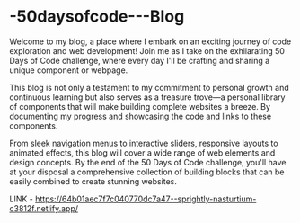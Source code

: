 # -50daysofcode---Blog
Welcome to my blog, a place where I embark on an exciting journey of code exploration and web development! Join me as I take on the exhilarating 50 Days of Code challenge, where every day I'll be crafting and sharing a unique component or webpage.

This blog is not only a testament to my commitment to personal growth and continuous learning but also serves as a treasure trove—a personal library of components that will make building complete websites a breeze. By documenting my progress and showcasing the code and links to these components.

From sleek navigation menus to interactive sliders, responsive layouts to animated effects, this blog will cover a wide range of web elements and design concepts. By the end of the 50 Days of Code challenge, you'll have at your disposal a comprehensive collection of building blocks that can be easily combined to create stunning websites.

LINK - https://64b01aec7f7c040770dc7a47--sprightly-nasturtium-c3812f.netlify.app/
